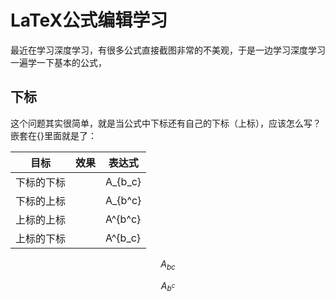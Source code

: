 # LaTeX公式编辑学习

最近在学习深度学习，有很多公式直接截图非常的不美观，于是一边学习深度学习一遍学一下基本的公式，

## 下标

这个问题其实很简单，就是当公式中下标还有自己的下标（上标），应该怎么写？
嵌套在{}里面就是了：

| 目标       | 效果 | 表达式  |
| ---------- | ---- | ------- |
| 下标的下标 |      | A_{b_c} |
| 下标的上标 |      | A_{b^c} |
| 上标的上标 |      | A^{b^c} |
| 上标的下标 |      | A^{b_c} |

$$
A_{bc}
$$

$$
A_{b^c}
$$

